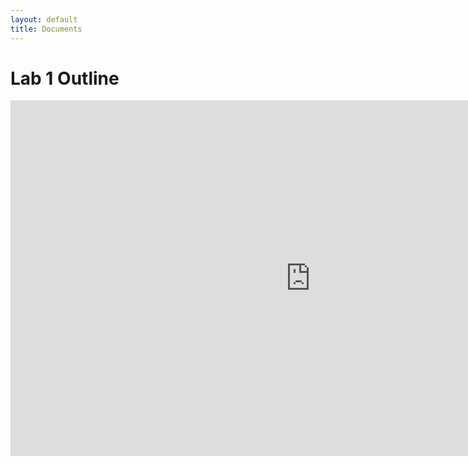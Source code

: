 ```yaml
---
layout: default
title: Documents
---
```

# Lab 1 Outline

<embed src="https://natskor.github.io/Ruby-QuestNest/assets/documents/Ruby-Lab1.pdf" type="application/pdf" frameborder="0" width="960" height="569" allowfullscreen="true" mozallowfullscreen="true" webkitallowfullscreen="true">